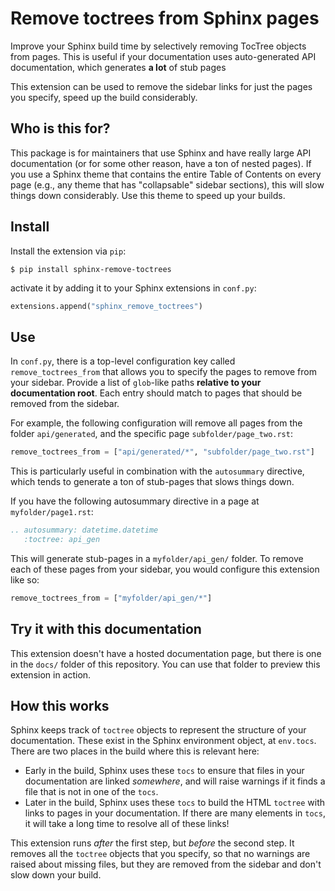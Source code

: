 # Remove toctrees from Sphinx pages

Improve your Sphinx build time by selectively removing TocTree objects from pages.
This is useful if your documentation uses auto-generated API documentation, which
generates **a lot** of stub pages

This extension can be used to remove the sidebar links for just the pages you specify, speed up the build considerably.

## Who is this for?

This package is for maintainers that use Sphinx and have really large API documentation (or for some other reason, have a ton of nested pages).
If you use a Sphinx theme that contains the entire Table of Contents on every page (e.g., any theme that has "collapsable" sidebar sections), this will slow things down considerably.
Use this theme to speed up your builds.

## Install

Install the extension via `pip`:

```console
$ pip install sphinx-remove-toctrees
```

activate it by adding it to your Sphinx extensions in `conf.py`:

```python
extensions.append("sphinx_remove_toctrees")
```

## Use

In `conf.py`, there is a top-level configuration key called `remove_toctrees_from` that allows you to specify the pages to remove from your sidebar.
Provide a list of `glob`-like paths **relative to your documentation root**.
Each entry should match to pages that should be removed from the sidebar.

For example, the following configuration will remove all pages from the folder `api/generated`, and the specific page `subfolder/page_two.rst`:

```python
remove_toctrees_from = ["api/generated/*", "subfolder/page_two.rst"]
```

This is particularly useful in combination with the `autosummary` directive, which tends to generate a ton of stub-pages that slows things down.

If you have the following autosummary directive in a page at `myfolder/page1.rst`:

```rst
.. autosummary: datetime.datetime
   :toctree: api_gen
```

This will generate stub-pages in a `myfolder/api_gen/` folder.
To remove each of these pages from your sidebar, you would configure this extension like so:

```python
remove_toctrees_from = ["myfolder/api_gen/*"]
```


## Try it with this documentation

This extension doesn't have a hosted documentation page, but there is one in the `docs/` folder of this repository.
You can use that folder to preview this extension in action.


## How this works

Sphinx keeps track of `toctree` objects to represent the structure of your documentation.
These exist in the Sphinx environment object, at `env.tocs`.
There are two places in the build where this is relevant here:

- Early in the build, Sphinx uses these `tocs` to ensure that files in your documentation are linked _somewhere_, and will raise warnings if it finds a file that is not in one of the `tocs`.
- Later in the build, Sphinx uses these `tocs` to build the HTML `toctree` with links to pages in your documentation. If there are many elements in `tocs`, it will take a long time to resolve all of these links!

This extension runs *after* the first step, but *before* the second step.
It removes all the `toctree` objects that you specify, so that no warnings are raised about missing files, but they are removed from the sidebar and don't slow down your build.

